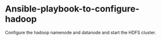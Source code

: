 # Ansible-playbook-to-configure-hadoop
Configure the hadoop namenode and datanode and start the HDFS cluster.
